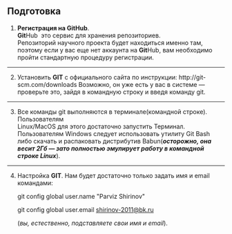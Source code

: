 ## **Подготовка**

1. **Регистрация на GitHub**.  
**Git**Hub ­ это сервис для хранения репозиториев.                
Репозиторий научного проекта будет находиться именно там, поэтому если у вас
еще нет аккаунта на **Git**Hub, вам необходимо пройти стандартную процедуру
регистрации. 
-----
2. Установить **GIT** с официального сайта по инструкции: http://git­scm.com/downloads
Возможно, он уже есть у вас в системе — проверьте это, зайдя в командную строку
и введя команду git. 
-----
3. Все команды git выполняются в терминале(командной строке). Пользователям      
Linux/MacOS для этого достаточно запустить Терминал. Пользователям Windows
следует использовать утилиту Git Bash либо скачать и распаковать дистрибутив
Babun(***осторожно, она весит 2Гб — зато полностью эмулирует работу в командной
строке Linux***). 
-----
4. Настройка **GIT**. Нам будет достаточно только задать имя и email командами:

    git config ­­global user.name "Parviz Shirinov" 

    git config ­­global user.email shirinov-2011@bk.ru
    
    (*вы, естественно, подставляете свои имя и email*). 